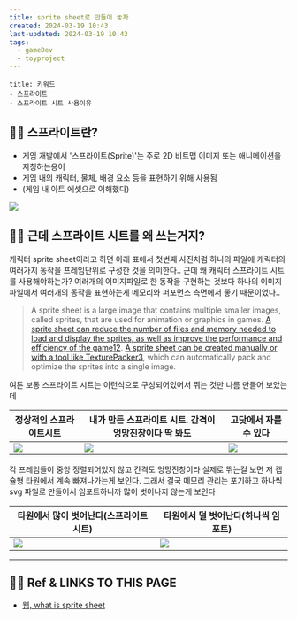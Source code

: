 ```yaml
---
title: sprite sheet로 만들어 놓자
created: 2024-03-19 10:43
last-updated: 2024-03-19 10:43
tags:
  - gameDev
  - toyproject
---
```

```ad-note
title: 키워드
- 스프라이트
- 스프라이트 시트 사용이유
```

## 👯‍♂️ 스프라이트란? 

- 게임 개발에서 '스프라이트(Sprite)'는 주로 2D 비트맵 이미지 또는 애니메이션을 지칭하는용어
- 게임 내의 캐릭터, 물체, 배경 요소 등을 표현하기 위해 사용됨
- (게임 내 아트 에셋으로 이해했다)

![](https://i.imgur.com/QS9pcEx.png)

## 👯‍♂️ 근데 스프라이트 시트를 왜 쓰는거지?

 캐릭터 sprite sheet이라고 하면 아래 표에서 첫번째 사진처럼 하나의 파일에 캐릭터의 여러가지 동작을 프레임단위로 구성한 것을 의미한다.. 근데 왜 캐릭터 스프라이트 시트를 사용해야하는가? 여러개의 이미지파일로 한 동작을 구현하는 것보다 하나의 이미지 파일에서 여러개의 동작을 표현하는게 메모리와 퍼포먼스 측면에서 좋기 때문이었다..

> A sprite sheet is a large image that contains multiple smaller images, called sprites, that are used for animation or graphics in games. [A sprite sheet can reduce the number of files and memory needed to load and display the sprites, as well as improve the performance and efficiency of the game1](https://www.artstation.com/marketplace/game-dev/assets/2d/sprite-sheets)[2](https://opengameart.org/). [A sprite sheet can be created manually or with a tool like TexturePacker3](https://www.gamedeveloper.com/design/texturepacker---sprite-sheets-creator-for-your-games), which can automatically pack and optimize the sprites into a single image.

여튼 보통 스프라이트 시트는 이런식으로 구성되어있어서 뛰는 것만 나름 만들어 보았는데

| 정상적인 스프라이트시트                             | 내가 만든 스프라이트 시트. 간격이 엉망진창이다 딱 봐도          | 고닷에서 자를 수 있다                             |
| ---------------------------------------- | ---------------------------------------- | ---------------------------------------- |
| ![](https://i.imgur.com/hv7qsla.png)<br> | ![](https://i.imgur.com/aPFf1k2.png)<br> | ![](https://i.imgur.com/ULyt6gb.png)<br> |


각 프레임들이 중앙 정렬되어있지 않고 간격도 엉망진창이라 실제로 뛰는걸 보면 저 캡슐형 타원에서 계속 빠져나가는게 보인다. 그래서 결국 메모리 관리는 포기하고 하나씩 svg 파일로 만들어서 임포트하니까 많이 벗어나지 않는게 보인다

| 타원에서 많이 벗어난다(스프라이트 시트)               | 타원에서 덜 벗어난다(하나씩 임포트)                 |
| ------------------------------------ | ------------------------------------ |
| ![](https://i.imgur.com/QWDoJxo.png) | ![](https://i.imgur.com/1ULIQde.png) |


--- 

## 👯‍♂️ Ref & LINKS TO THIS PAGE

- [웹, what is sprite sheet](https://spritesheeteditor.com/spritesheet.html)



